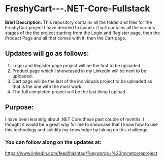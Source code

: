 # FreshyCart---.NET-Core-Fullstack

**Brief Description:** This repository contains all the folder and files for the FreshyCart project I have decided to launch. 
It will contains all the various stages of the the project starting from the Login and Register page, then the Product Page and all that comes with it, then the Cart page.

## Updates will go as follows:
1. Login and Register page project will be the first to be uploaded.
2. Product page which I showcased in my LinkedIn will be next to be uploaded. 
3. Cart page will be the last of the individuals project to be uploaded as that is the one with the most work. 
4. The full completed project will be the last thing I upload. 

## Purpose: 
I have been learning about .NET Core these past couple of months. I thought it would be a 
great way for me to showcase that I know how to use this technology and solidify my knowledge by taking on 
this challenge. 

### You can follow along on the updates at:
https://www.linkedin.com/feed/hashtag/?keywords=%23mynetcoreproject
